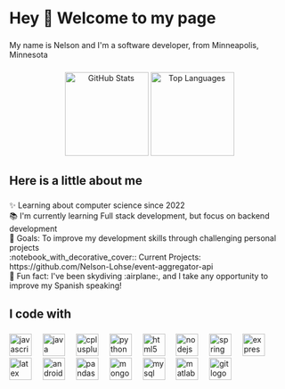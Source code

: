 <h1 align="left">Hey 👋 Welcome to my page</h1>

###

<p align="left">My name is Nelson and I'm a software developer, from Minneapolis, Minnesota</p>

###

<div align="center">
  <img src="https://github-readme-stats.vercel.app/api?username=Nelson-Lohse&count_private=true&include_all_commits=true&include_forks=true&theme=dracula&langs_count=5&hide_border=false&hide_title=false&hide_rank=false&show_icons=true&locale=en" height="150" alt="GitHub Stats" />
  <img src="https://github-readme-stats.vercel.app/api/top-langs?username=Nelson-Lohse&count_private=true&include_all_commits=true&include_forks=true&langs_count=5&theme=dracula&hide_border=false&hide_title=false&locale=en" height="150" alt="Top Languages" />
</div>

###

<h2 align="left">Here is a little about me</h2>

###

<p align="left">✨ Learning about computer science since 2022<br>📚 I'm currently learning Full stack development, but focus on backend development<br>🎯 Goals: To improve my development skills through challenging personal projects<br> :notebook_with_decorative_cover:: Current Projects: https://github.com/Nelson-Lohse/event-aggregator-api	<br>🎲 Fun fact: I've been skydiving :airplane:, and I take any opportunity to improve my Spanish speaking!</p>

###

<h2 align="left">I code with</h2>

###

<div align="left">
  <img src="https://cdn.jsdelivr.net/gh/devicons/devicon/icons/javascript/javascript-original.svg" height="40" alt="javascript logo"  />
  <img width="12" />
  <img src="https://cdn.jsdelivr.net/gh/devicons/devicon/icons/java/java-original.svg" height="40" alt="java logo"  />
  <img width="12" />
  <img src="https://cdn.jsdelivr.net/gh/devicons/devicon/icons/cplusplus/cplusplus-original.svg" height="40" alt="cplusplus logo"  />
  <img width="12" />
  <img src="https://cdn.jsdelivr.net/gh/devicons/devicon/icons/python/python-original.svg" height="40" alt="python logo"  />
  <img width="12" />
  <img src="https://cdn.jsdelivr.net/gh/devicons/devicon/icons/html5/html5-original.svg" height="40" alt="html5 logo"  />
  <img width="12" />
  <img src="https://cdn.jsdelivr.net/gh/devicons/devicon/icons/nodejs/nodejs-original.svg" height="40" alt="nodejs logo"  />
  <img width="12" />
  <img src="https://cdn.jsdelivr.net/gh/devicons/devicon/icons/spring/spring-original.svg" height="40" alt="spring logo"  />
  <img width="12" />
  <img src="https://cdn.jsdelivr.net/gh/devicons/devicon/icons/express/express-original.svg" height="40" alt="express logo"  />
  <img width="12" />
  <img src="https://cdn.jsdelivr.net/gh/devicons/devicon/icons/latex/latex-original.svg" height="40" alt="latex logo"  />
  <img width="12" />
  <img src="https://cdn.jsdelivr.net/gh/devicons/devicon/icons/androidstudio/androidstudio-original.svg" height="40" alt="androidstudio logo"  />
  <img width="12" />
  <img src="https://cdn.jsdelivr.net/gh/devicons/devicon/icons/pandas/pandas-original.svg" height="40" alt="pandas logo"  />
  <img width="12" />
  <img src="https://cdn.jsdelivr.net/gh/devicons/devicon/icons/mongodb/mongodb-original.svg" height="40" alt="mongodb logo"  />
  <img width="12" />
  <img src="https://cdn.jsdelivr.net/gh/devicons/devicon/icons/mysql/mysql-original.svg" height="40" alt="mysql logo"  />
  <img width="12" />
  <img src="https://cdn.jsdelivr.net/gh/devicons/devicon/icons/matlab/matlab-original.svg" height="40" alt="matlab logo"  />
  <img width="12" />
  <img src="https://cdn.jsdelivr.net/gh/devicons/devicon/icons/git/git-original.svg" height="40" alt="git logo"  />
</div>


###
